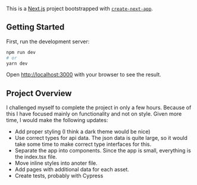 This is a [Next.js](https://nextjs.org/) project bootstrapped with [`create-next-app`](https://github.com/vercel/next.js/tree/canary/packages/create-next-app).

## Getting Started

First, run the development server:

```bash
npm run dev
# or
yarn dev
```

Open [http://localhost:3000](http://localhost:3000) with your browser to see the result.

## Project Overview

I challenged myself to complete the project in only a few hours. Because of this I have focused mainly on functionality and not on style. Given more time, I would make the following updates:

- Add proper styling (I think a dark theme would be nice)
- Use correct types for api data. The json data is quite large, so it would take some time to make correct type interfaces for this.
- Separate the app into components. Since the app is small, everything is the index.tsx file.
- Move inline styles into anoter file.
- Add pages with additional data for each asset.
- Create tests, probably with Cypress

